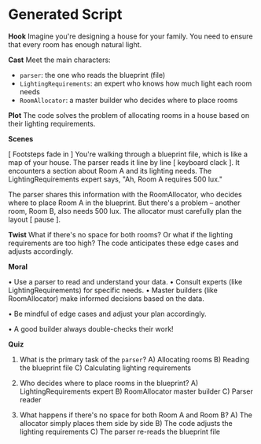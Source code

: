 # Generated Script

**Hook**
Imagine you're designing a house for your family. You need to ensure that every room has enough natural light.

**Cast**
Meet the main characters:
* `parser`: the one who reads the blueprint (file)
* `LightingRequirements`: an expert who knows how much light each room needs
* `RoomAllocator`: a master builder who decides where to place rooms

**Plot**
The code solves the problem of allocating rooms in a house based on their lighting requirements.

**Scenes**

[ Footsteps fade in ]
You're walking through a blueprint file, which is like a map of your house. The parser reads it line by line [ keyboard clack ]. It encounters a section about Room A and its lighting needs. The LightingRequirements expert says, "Ah, Room A requires 500 lux."

The parser shares this information with the RoomAllocator, who decides where to place Room A in the blueprint. But there's a problem – another room, Room B, also needs 500 lux. The allocator must carefully plan the layout [ pause ].

**Twist**
What if there's no space for both rooms? Or what if the lighting requirements are too high? The code anticipates these edge cases and adjusts accordingly.

**Moral**

• Use a parser to read and understand your data.
• Consult experts (like LightingRequirements) for specific needs.
• Master builders (like RoomAllocator) make informed decisions based on the data.

• Be mindful of edge cases and adjust your plan accordingly.

• A good builder always double-checks their work!

**Quiz**

1. What is the primary task of the `parser`?
A) Allocating rooms
B) Reading the blueprint file
C) Calculating lighting requirements

2. Who decides where to place rooms in the blueprint?
A) LightingRequirements expert
B) RoomAllocator master builder
C) Parser reader

3. What happens if there's no space for both Room A and Room B?
A) The allocator simply places them side by side
B) The code adjusts the lighting requirements
C) The parser re-reads the blueprint file